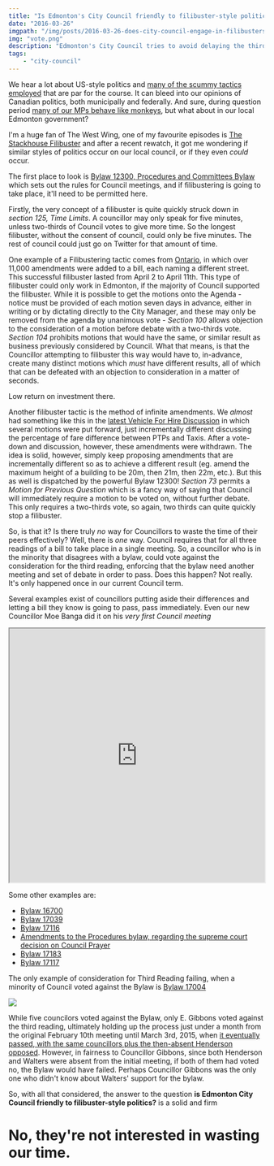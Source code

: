 ```yaml
---
title: "Is Edmonton's City Council friendly to filibuster-style politics?"
date: "2016-03-26"
imgpath: "/img/posts/2016-03-26-does-city-council-engage-in-filibusters/"
img: "vote.png"
description: "Edmonton's City Council tries to avoid delaying the third reading of a Bylaw when they know it is going to pass eventually, saving themselves and taxpayers time and money"
tags:
    - "city-council"
---
```


We hear a lot about US-style politics and [many of the scummy tactics employed](https://youtu.be/rHFOwlMCdto?t=10m49s) that are par for the course. It can bleed
into our opinions of Canadian politics, both municipally and federally. And sure, during question period [many of our MPs behave like monkeys](https://www.youtube.com/watch?v=u1dAS7uUSk8), but
what about in our local Edmonton government?

I'm a huge fan of The West Wing, one of my favourite episodes is [The Stackhouse Filibuster](https://www.youtube.com/watch?v=hKTH1YXbO7M) and after a recent
rewatch, it got me wondering if similar styles of politics occur on our local council, or if they even *could* occur.

The first place to look is [Bylaw 12300, Procedures and Committees Bylaw](http://www.edmonton.ca/bylaws_licences/C12300.pdf) which
sets out the rules for Council meetings, and if filibustering is going to take place, it'll need to be permitted here.

Firstly, the very concept of a filibuster is quite quickly struck down in *section 125, Time Limits*. A councillor may only speak
for five minutes, unless two-thirds of Council votes to give more time. So the longest filibuster, without the consent of council,
could only be five minutes. The rest of council could just go on Twitter for that amount of time.

One example of a Filibustering tactic comes from [Ontario](https://en.wikipedia.org/wiki/Filibuster#Provincial), in which
over 11,000 amendments were added to a bill, each naming a different street. This successful filibuster lasted from April 2
to April 11th. This type of filibuster could only work in Edmonton, if the majority of Council supported the filibuster. While it is
possible to get the motions onto the Agenda - notice must be provided of each motion seven days in advance, either in writing
or by dictating directly to the City Manager, and these may only be removed from the agenda by unanimous vote - *Section 100* allows
objection to the consideration of a motion before debate with a two-thirds vote. *Section 104* prohibits motions that would have the same,
or similar result as business previously considered by Council. What that means, is that the Councillor attempting to filibuster
this way would have to, in-advance, create many distinct motions which *must* have different results, all of which that can
be defeated with an objection to consideration in a matter of seconds.
 
Low return on investment there.

Another filibuster tactic is the method of infinite amendments. We *almost* had something like this in the [latest Vehicle For Hire Discussion](https://yegvotes.info/agenda/50531)
in which several motions were put forward, just incrementally different discussing the percentage of fare difference between
PTPs and Taxis. After a vote-down and discussion, however, these amendments were withdrawn. The idea is solid, however,
simply keep proposing amendments that are incrementally different so as to achieve a different result (eg. amend the maximum height of a building
to be 20m, then 21m, then 22m, etc.). But this as well is dispatched by the powerful Bylaw 12300! *Section 73* permits a *Motion for
Previous Question* which is a fancy way of saying that Council will immediately require a motion to be voted on, without further debate. This only
requires a two-thirds vote, so again, two thirds can quite quickly stop a filibuster.

So, is that it? Is there truly *no* way for Councillors to waste the time of their peers effectively? Well, there is *one* way.
Council requires that for all three readings of a bill to take place in a single meeting. So, a councillor who is in the minority
that disagrees with a bylaw, could vote against the consideration for the third reading, enforcing that the bylaw need another
meeting and set of debate in order to pass. Does this happen? Not really. It's only happened once in our current Council term.

Several examples exist of councillors putting aside their differences and letting a bill they know is going to pass, pass immediately.
Even our new Councillor Moe Banga did it on his *very first Council meeting*

<iframe src="https://yegvotes.info/embed/agenda_item/52256" width="100%" height="500px"></iframe>

Some other examples are:

* [Bylaw 16700](https://yegvotes.info/agenda/38467)
* [Bylaw 17039](https://yegvotes.info/agenda/44303)
* [Bylaw 17116](https://yegvotes.info/agenda/45200)
* [Amendments to the Procedures bylaw, regarding the supreme court decision on Council Prayer](https://yegvotes.info/agenda/47922)
* [Bylaw 17183](https://yegvotes.info/agenda/45930)
* [Bylaw 17117](https://yegvotes.info/agenda/45201)

The only example of consideration for Third Reading failing, when a minority of Council voted against the Bylaw is [Bylaw 17004](https://yegvotes.info/agenda/45176)

<img src="/img/posts/2016-03-26-does-city-council-engage-in-filibusters/vote.png" />

While five councilors voted against the Bylaw, only E. Gibbons voted against the third reading, ultimately holding up the process
just under a month from the original February 10th meeting until March 3rd, 2015, when [it eventually passed, with the same councillors plus the then-absent Henderson opposed](https://yegvotes.info/agenda/45310).
However, in fairness to Councillor Gibbons, since both Henderson and Walters were absent from the initial meeting, if both of them 
had voted no, the Bylaw would have failed. Perhaps Councillor Gibbons was the only one who didn't know about Walters' support for the bylaw.

So, with all that considered, the answer to the question **is Edmonton City Council friendly to filibuster-style politics?** is a solid and firm

# No, they're not interested in wasting our time.
